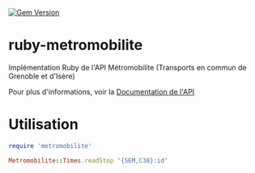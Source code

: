 [![Gem Version](https://badge.fury.io/rb/metromobilite.svg)](https://badge.fury.io/rb/metromobilite)
# ruby-metromobilite
Implémentation Ruby de l'API Métromobilite (Transports en commun de Grenoble et d'Isère)

Pour plus d'informations, voir la [Documentation de l'API](http://www.metromobilite.fr/pages/opendata/OpenDataApi.html)

# Utilisation

```ruby
require 'metromobilite'

Metromobilite::Times.readStop '{SEM,C38}:id'
```
